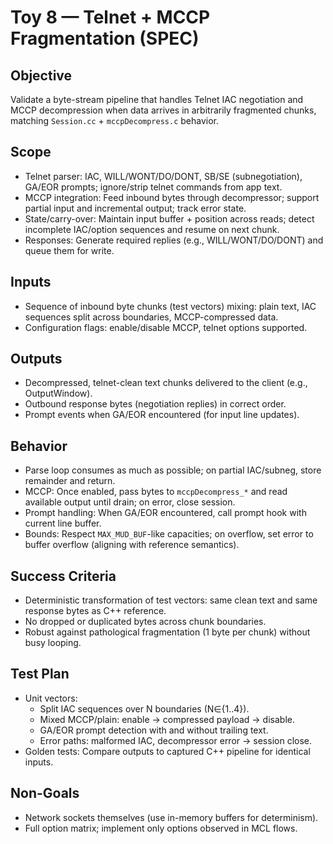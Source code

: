 # Toy 8 — Telnet + MCCP Fragmentation (SPEC)

## Objective
Validate a byte-stream pipeline that handles Telnet IAC negotiation and MCCP decompression when data arrives in arbitrarily fragmented chunks, matching `Session.cc` + `mccpDecompress.c` behavior.

## Scope
- Telnet parser: IAC, WILL/WONT/DO/DONT, SB/SE (subnegotiation), GA/EOR prompts; ignore/strip telnet commands from app text.
- MCCP integration: Feed inbound bytes through decompressor; support partial input and incremental output; track error state.
- State/carry-over: Maintain input buffer + position across reads; detect incomplete IAC/option sequences and resume on next chunk.
- Responses: Generate required replies (e.g., WILL/WONT/DO/DONT) and queue them for write.

## Inputs
- Sequence of inbound byte chunks (test vectors) mixing: plain text, IAC sequences split across boundaries, MCCP-compressed data.
- Configuration flags: enable/disable MCCP, telnet options supported.

## Outputs
- Decompressed, telnet-clean text chunks delivered to the client (e.g., OutputWindow).
- Outbound response bytes (negotiation replies) in correct order.
- Prompt events when GA/EOR encountered (for input line updates).

## Behavior
- Parse loop consumes as much as possible; on partial IAC/subneg, store remainder and return.
- MCCP: Once enabled, pass bytes to `mccpDecompress_*` and read available output until drain; on error, close session.
- Prompt handling: When GA/EOR encountered, call prompt hook with current line buffer.
- Bounds: Respect `MAX_MUD_BUF`-like capacities; on overflow, set error to buffer overflow (aligning with reference semantics).

## Success Criteria
- Deterministic transformation of test vectors: same clean text and same response bytes as C++ reference.
- No dropped or duplicated bytes across chunk boundaries.
- Robust against pathological fragmentation (1 byte per chunk) without busy looping.

## Test Plan
- Unit vectors:
  - Split IAC sequences over N boundaries (N∈{1..4}).
  - Mixed MCCP/plain: enable -> compressed payload -> disable.
  - GA/EOR prompt detection with and without trailing text.
  - Error paths: malformed IAC, decompressor error → session close.
- Golden tests: Compare outputs to captured C++ pipeline for identical inputs.

## Non-Goals
- Network sockets themselves (use in-memory buffers for determinism).
- Full option matrix; implement only options observed in MCL flows.

